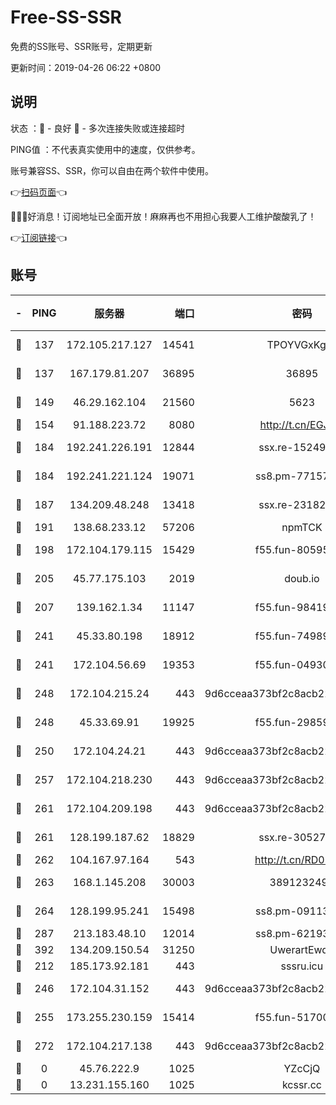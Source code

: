 # Free-SS-SSR

免费的SS账号、SSR账号，定期更新

更新时间：2019-04-26 06:22 +0800

## 说明

状态     ：🙂 - 良好 🙁 - 多次连接失败或连接超时

PING值   ：不代表真实使用中的速度，仅供参考。

账号兼容SS、SSR，你可以自由在两个软件中使用。

👉[扫码页面](https://liesauer.github.io/Free-SS-SSR/)👈

🎉🎉🎉好消息！订阅地址已全面开放！麻麻再也不用担心我要人工维护酸酸乳了！

👉[订阅链接](https://www.liesauer.net/yogurt/subscribe?ACCESS_TOKEN=DAYxR3mMaZAsaqUb)👈

## 账号

|-|PING|服务器|端口|密码|加密方式|区域|
|:----:|:----:|:-----:|-----:|:----:|:----:|:----:|
|🙂|137|172.105.217.127|14541|TPOYVGxKglpi|aes-256-cfb|JP|
|🙂|137|167.179.81.207|36895|36895|aes-256-cfb|JP|
|🙂|149|46.29.162.104|21560|5623|aes-128-ctr|RU|
|🙂|154|91.188.223.72|8080|http://t.cn/EGJIyrl|rc4-md5|RU|
|🙂|184|192.241.226.191|12844|ssx.re-15249592|aes-256-cfb|US|
|🙂|184|192.241.221.124|19071|ss8.pm-77157998|aes-256-cfb|US|
|🙂|187|134.209.48.248|13418|ssx.re-23182499|aes-256-cfb|US|
|🙂|191|138.68.233.12|57206|npmTCK|rc4-md5|US|
|🙂|198|172.104.179.115|15429|f55.fun-80595697|aes-256-cfb|SG|
|🙂|205|45.77.175.103|2019|doub.io|aes-128-ctr|SG|
|🙂|207|139.162.1.34|11147|f55.fun-98419202|aes-256-cfb|SG|
|🙂|241|45.33.80.198|18912|f55.fun-74989270|aes-256-cfb|US|
|🙂|241|172.104.56.69|19353|f55.fun-04930969|aes-256-cfb|SG|
|🙂|248|172.104.215.24|443|9d6cceaa373bf2c8acb22e60b6a58be6|aes-256-cfb|US|
|🙂|248|45.33.69.91|19925|f55.fun-29859918|aes-256-cfb|US|
|🙂|250|172.104.24.21|443|9d6cceaa373bf2c8acb22e60b6a58be6|aes-256-cfb|US|
|🙂|257|172.104.218.230|443|9d6cceaa373bf2c8acb22e60b6a58be6|aes-256-cfb|US|
|🙂|261|172.104.209.198|443|9d6cceaa373bf2c8acb22e60b6a58be6|aes-256-cfb|US|
|🙂|261|128.199.187.62|18829|ssx.re-30527984|aes-256-cfb|SG|
|🙂|262|104.167.97.164|543|http://t.cn/RD0D7sx|rc4-md5|CA|
|🙂|263|168.1.145.208|30003|3891232494|aes-256-cfb|AU|
|🙂|264|128.199.95.241|15498|ss8.pm-09113399|aes-256-cfb|SG|
|🙂|287|213.183.48.10|12014|ss8.pm-62193302|rc4-md5|RU|
|🙂|392|134.209.150.54|31250|UwerartEwqe|chacha20|IN|
|🙂|212|185.173.92.181|443|sssru.icu|rc4-md5|RU|
|🙂|246|172.104.31.152|443|9d6cceaa373bf2c8acb22e60b6a58be6|aes-256-cfb|US|
|🙂|255|173.255.230.159|15414|f55.fun-51700385|aes-256-cfb|US|
|🙂|272|172.104.217.138|443|9d6cceaa373bf2c8acb22e60b6a58be6|aes-256-cfb|US|
|🙁|0|45.76.222.9|1025|YZcCjQ|rc4-md5|JP|
|🙁|0|13.231.155.160|1025|kcssr.cc|rc4-md5|JP|
